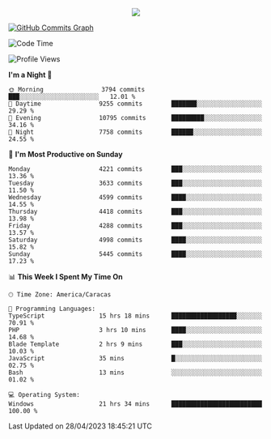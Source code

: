 <p align="center">
  <a href="http://www.github.com/thevacs">
    <img src="https://github-readme-streak-stats.herokuapp.com/?user=thevacs&stroke=ffffff&background=1c1917&ring=0891b2&fire=0891b2&currStreakNum=ffffff&currStreakLabel=0891b2&sideNums=ffffff&sideLabels=ffffff&dates=ffffff&hide_border=true" />
  </a>
  
  <a href="http://www.github.com/thevacs"><img src="https://github-readme-activity-graph.cyclic.app/graph?username=thevacs&bg_color=000000&color=ffffff&line=ff0000&point=ebebeb&area=true&hide_border=true" alt="GitHub Commits Graph" /></a>
  
</p>

<!--START_SECTION:waka-->
![Code Time](http://img.shields.io/badge/Code%20Time-1%2C356%20hrs%2059%20mins-blue)

![Profile Views](http://img.shields.io/badge/Profile%20Views-0-blue)

**I'm a Night 🦉** 

```text
🌞 Morning                3794 commits        ███░░░░░░░░░░░░░░░░░░░░░░   12.01 % 
🌆 Daytime                9255 commits        ███████░░░░░░░░░░░░░░░░░░   29.29 % 
🌃 Evening                10795 commits       █████████░░░░░░░░░░░░░░░░   34.16 % 
🌙 Night                  7758 commits        ██████░░░░░░░░░░░░░░░░░░░   24.55 % 
```
📅 **I'm Most Productive on Sunday** 

```text
Monday                   4221 commits        ███░░░░░░░░░░░░░░░░░░░░░░   13.36 % 
Tuesday                  3633 commits        ███░░░░░░░░░░░░░░░░░░░░░░   11.50 % 
Wednesday                4599 commits        ████░░░░░░░░░░░░░░░░░░░░░   14.55 % 
Thursday                 4418 commits        ███░░░░░░░░░░░░░░░░░░░░░░   13.98 % 
Friday                   4288 commits        ███░░░░░░░░░░░░░░░░░░░░░░   13.57 % 
Saturday                 4998 commits        ████░░░░░░░░░░░░░░░░░░░░░   15.82 % 
Sunday                   5445 commits        ████░░░░░░░░░░░░░░░░░░░░░   17.23 % 
```


📊 **This Week I Spent My Time On** 

```text
🕑︎ Time Zone: America/Caracas

💬 Programming Languages: 
TypeScript               15 hrs 18 mins      ██████████████████░░░░░░░   70.91 % 
PHP                      3 hrs 10 mins       ████░░░░░░░░░░░░░░░░░░░░░   14.68 % 
Blade Template           2 hrs 9 mins        ███░░░░░░░░░░░░░░░░░░░░░░   10.03 % 
JavaScript               35 mins             █░░░░░░░░░░░░░░░░░░░░░░░░   02.75 % 
Bash                     13 mins             ░░░░░░░░░░░░░░░░░░░░░░░░░   01.02 % 

💻 Operating System: 
Windows                  21 hrs 34 mins      █████████████████████████   100.00 % 
```


 Last Updated on 28/04/2023 18:45:21 UTC
<!--END_SECTION:waka-->
